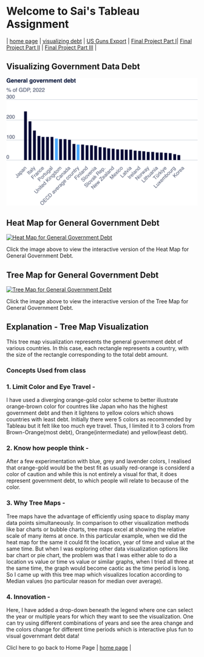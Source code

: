 # Welcome to Sai's Tableau Assignment #

| [home page](https://ghulepati.github.io/ghule-portfolio/) | [visualizing debt](tableau.md) | [US Guns Export](Export.md) | [Final Project Part I](https://ghulepati.github.io/ghule-portfolio/final_project_SaiGhule.html)| [Final Project Part II](Final_Project_SaiGhule_Part_II.md) | [Final Project Part III](https://ghulepati.github.io/ghule-portfolio/Final_project_SaiGhule_Part_III.html) |






## Visualizing Government Data Debt

![plot](export-2024-09-11T04_03_19.394Z.png)




## Heat Map for General Government Debt

[![Heat Map for General Government Debt](https://public.tableau.com/static/images/He/HeatMapforGeneralGovernmentDebt/Sheet1/1_rss.png)](https://public.tableau.com/views/HeatMapforGeneralGovernmentDebt/Sheet1)

Click the image above to view the interactive version of the Heat Map for General Government Debt.



## Tree Map for General Government Debt

[![Tree Map for General Government Debt](https://public.tableau.com/static/images/Tr/TreeMapforGeneralGovernmentDebt/Sheet1/1_rss.png)](https://public.tableau.com/views/TreeMapforGeneralGovernmentDebt/Sheet1)

Click the image above to view the interactive version of the Tree Map for General Government Debt.

## Explanation - Tree Map Visualization 

This tree map visualization represents the general government debt of various countries. In this case, each rectangle represents a country, with the size of the rectangle corresponding to the total debt amount. 

### Concepts Used from class 

### 1. Limit Color and Eye Travel -
   
I have used a diverging orange-gold color scheme to better illustrate orange-brown color for countres like Japan who has the highest       government debt and then it lightens to yellow colors which shows countries with least debt. Initially there were 5 colors as recommended by Tableau but it felt like too much eye travel. Thus, I limited it to 3 colors from Brown-Orange(most debt), Orange(intermediate) and yellow(least debt).

### 2. Know how people think - 

After a few experimentation with blue, grey and lavender colors, I realised that orange-gold would be the best fit as usually red-orange is considerd a color of caution and while this is not entirely a visual for that, it does represent government debt, to which people will relate to because of the color. 

### 3. Why Tree Maps - 

Tree maps have the advantage of efficiently using space to display many data points simultaneously. In comparison to other visualization methods like bar charts or bubble charts, tree maps excel at showing the relative scale of many items at once. In this particular example, when we did the heat map for the same it could fit the location, year of time and value at the same time. But when I was exploring other data visualization options like bar chart or pie chart, the problem was that I was either able to do a location vs value or time vs value or similar graphs, when I tried all three at the same time, the graph would become caotic as the time period is long. So I came up with this tree map which visualizes location according to Median values (no particular reason for median over average). 

### 4. Innovation - 

Here, I have added a drop-down beneath the legend where one can select the year or multiple years for which they want to see the visualization. One can try using different combinations of years and see the area change and the colors change for different time periods which is interactive plus fun to visual governmant debt data! 


Clicl here to go back to Home Page | [home page](https://ghulepati.github.io/ghule-portfolio/) | 
